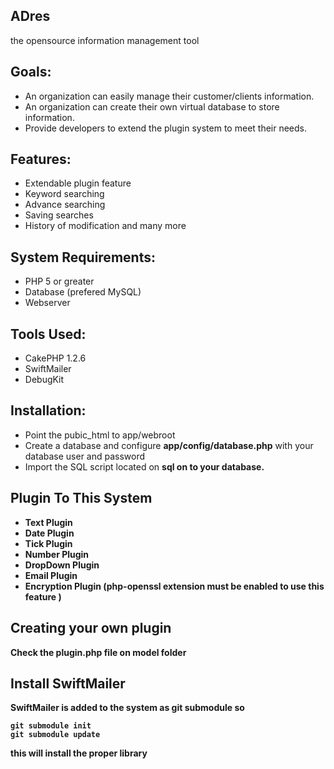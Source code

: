 ## ADres
the opensource information management tool

Goals:
-----------------------------
* An organization can easily manage their customer/clients information.
* An organization can create their own virtual database to store information.
* Provide developers to extend the plugin system to meet their needs.

Features:
------------------------------
* Extendable plugin feature
* Keyword searching
* Advance searching
* Saving searches
* History of modification
and many more

System Requirements:
-------------------------------
* PHP 5 or greater
* Database (prefered MySQL)
* Webserver

Tools Used:
------------------------------
* CakePHP 1.2.6
* SwiftMailer
* DebugKit

Installation:
-------------------------------
* Point the pubic_html to app/webroot
* Create a database and configure <b>app/config/database.php</b> with your database user and password
* Import the SQL script located on <b>sql<b> on to your database.

Plugin To This System
----------------------------
* Text Plugin
* Date Plugin
* Tick Plugin
* Number Plugin
* DropDown Plugin
* Email Plugin
* Encryption Plugin (php-openssl extension must be enabled to use this feature )

Creating your own plugin
-------------------------
Check the plugin.php file on model folder

Install SwiftMailer
------------------------
SwiftMailer is added to the system as git submodule so

	git submodule init
	git submodule update
this will install the proper library


